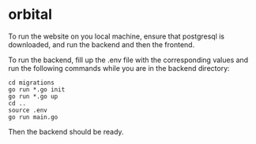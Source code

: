# orbital

To run the website on you local machine, ensure that postgresql is downloaded, and run the backend and then the frontend.

To run the backend, fill up the .env file with the corresponding values and run the following commands while you are in the backend directory:

```
cd migrations
go run *.go init
go run *.go up
cd ..
source .env
go run main.go
```

Then the backend should be ready.
